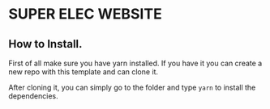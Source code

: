<p align="center">
  <h1>SUPER ELEC WEBSITE</h1>
</p>

## How to Install.
First of all make sure you have yarn installed. If you have it you can create a new repo with this template and can clone it.

After cloning it, you can simply go to the folder and type `yarn` to install the dependencies.
